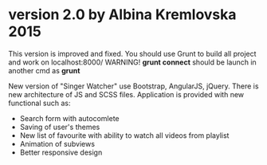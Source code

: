 version 2.0
by Albina Kremlovska
2015
==============

This version is improved and fixed.
You should use Grunt to build all project and work on localhost:8000/
WARNING! <b>grunt connect</b> should be launch in another cmd as <b>grunt</b>

New version of "Singer Watcher"  use Bootstrap, AngularJS, jQuery. There is new architecture of JS and SCSS files.
Application is provided with new functional such as:
<ul>
<li>Search form with autocomlete</li>
<li>Saving of user's themes</li>
<li>New list of favourite with ability to watch all videos from playlist</li>
<li>Animation of subviews</li>
<li>Better responsive design</li>
</ul>